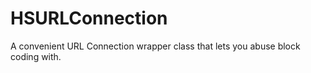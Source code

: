 HSURLConnection
===============

A convenient URL Connection wrapper class that lets you abuse block coding with.